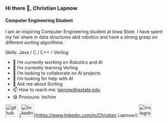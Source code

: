 ### Hi there 👋, Christian Lapnow
#### Computer Engineering Student
I am an inspiring Computer Engineering student at Iowa State. I have spent my fair share in data structures abd robotics and have a strong grasp on different sorting algorithms. 

Skills: Java / C / C++ / Verilog

- 🔭 I’m currently working on Robotics and AI 
- 🌱 I’m currently learning Verilog 
- 👯 I’m looking to collaborate on AI projects 
- 🤔 I’m looking for help with AI 
- 💬 Ask me about Sorting 
- 📫 How to reach me: lapnow@iastate.edu 
- 😄 Pronouns: he/him 


[<img src='https://cdn.jsdelivr.net/npm/simple-icons@3.0.1/icons/github.svg' alt='github' height='40'>](https://github.com/EVOLUTION0404)  [<img src='https://cdn.jsdelivr.net/npm/simple-icons@3.0.1/icons/linkedin.svg' alt='linkedin' height='40'>](https://www.linkedin.com/in/Christian Lapnow/)  [<img src='https://cdn.jsdelivr.net/npm/simple-icons@3.0.1/icons/instagram.svg' alt='instagram' height='40'>](https://www.instagram.com/christianlapnow/)  



